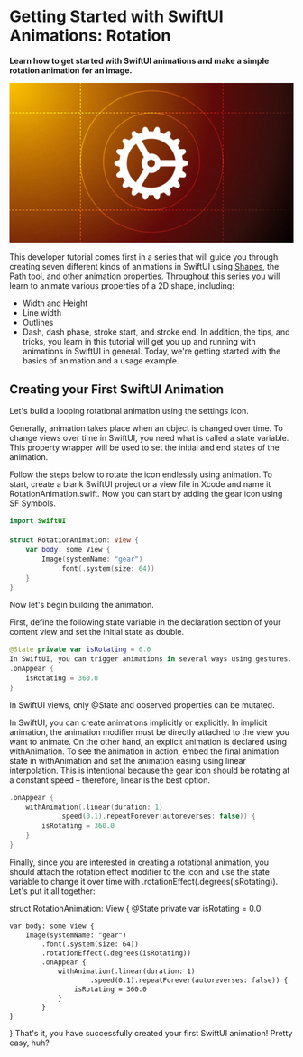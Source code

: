 # Getting Started with SwiftUI Animations: Rotation

**Learn how to get started with SwiftUI animations and make a simple rotation animation for an image.**

![Alt text](image.png)

This developer tutorial comes first in a series that will guide you through creating seven different kinds of animations in SwiftUI using [Shapes](https://developer.apple.com/documentation/swiftui/shape), the Path tool, and other animation properties. Throughout this series you will learn to animate various properties of a 2D shape, including:

- Width and Height
- Line width
- Outlines
- Dash, dash phase, stroke start, and stroke end.
In addition, the tips, and tricks, you learn in this tutorial will get you up and running with animations in SwiftUI in general. Today, we're getting started with the basics of animation and a usage example.

## Creating your First SwiftUI Animation
Let's build a looping rotational animation using the settings icon.

Generally, animation takes place when an object is changed over time. To change views over time in SwiftUI, you need what is called a state variable. This property wrapper will be used to set the initial and end states of the animation.

Follow the steps below to rotate the icon endlessly using animation. To start, create a blank SwiftUI project or a view file in Xcode and name it RotationAnimation.swift. Now you can start by adding the gear icon using SF Symbols.

```swift
import SwiftUI
 
struct RotationAnimation: View {
    var body: some View {
        Image(systemName: "gear")
            .font(.system(size: 64))
    }
}
```
Now let's begin building the animation.

First, define the following state variable in the declaration section of your content view and set the initial state as double.

```swift
@State private var isRotating = 0.0
In SwiftUI, you can trigger animations in several ways using gestures. In this example, you will trigger the animation automatically when the gear icon appears. To do this, you should attach the .onAppear modifier to the icon and set the final state of the animation. The animation will undergo one complete revolution, so set its final state to 360° using the state variable you already defined isRotating = 360.0.
.onAppear {
    isRotating = 360.0
}
```
In SwiftUI views, only @State and observed properties can be mutated.

In SwiftUI, you can create animations implicitly or explicitly. In implicit animation, the animation modifier must be directly attached to the view you want to animate. On the other hand, an explicit animation is declared using withAnimation. To see the animation in action, embed the final animation state in withAnimation and set the animation easing using linear interpolation. This is intentional because the gear icon should be rotating at a constant speed – therefore, linear is the best option.

```swift
.onAppear {
    withAnimation(.linear(duration: 1)
            .speed(0.1).repeatForever(autoreverses: false)) {
        isRotating = 360.0
    }
}
```
Finally, since you are interested in creating a rotational animation, you should attach the rotation effect modifier to the icon and use the state variable to change it over time with .rotationEffect(.degrees(isRotating)).
Let's put it all together:

struct RotationAnimation: View {
    @State private var isRotating = 0.0
 
    var body: some View {
        Image(systemName: "gear")
            .font(.system(size: 64))
            .rotationEffect(.degrees(isRotating))
            .onAppear {
                withAnimation(.linear(duration: 1)
                        .speed(0.1).repeatForever(autoreverses: false)) {
                    isRotating = 360.0
                }
            }
    }
}
That's it, you have successfully created your first SwiftUI animation! Pretty easy, huh?